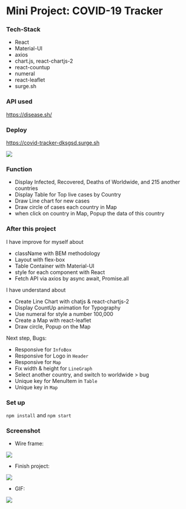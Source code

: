 # Mini Project: COVID-19 Tracker

### Tech-Stack

- React
- Material-UI
- axios
- chart.js, react-chartjs-2
- react-countup
- numeral
- react-leaflet
- surge.sh

### API used

https://disease.sh/

### Deploy

https://covid-tracker-dksgsd.surge.sh

<img src="https://media.giphy.com/media/hWp2Gm0vVVdYSwBk4c/giphy.gif"/>

### Function

- Display Infected, Recovered, Deaths of Worldwide, and 215 another countries
- Display Table for Top live cases by Country
- Draw Line chart for new cases
- Draw circle of cases each country in Map
- when click on country in Map, Popup the data of this country

### After this project

I have improve for myself about

- className with BEM methodology
- Layout with flex-box
- Table Container with Material-UI
- style for each component with React
- Fetch API via axios by async await, Promise.all

I have understand about

- Create Line Chart with chatjs & react-chartjs-2
- Display CountUp animation for Typography
- Use numeral for style a number 100,000
- Create a Map with react-leaflet
- Draw circle, Popup on the Map

Next step, Bugs:

- Responsive for `InfoBox`
- Responsive for Logo in `Header`
- Responsive for `Map`
- Fix width & height for `LineGraph`
- Select another country, and switch to worldwide > bug
- Unique key for MenuItem in `Table`
- Unique key in `Map`

### Set up

`npm install` and `npm start`

### Screenshot

- Wire frame:

<img src="https://i.imgur.com/lN8xXGg.png" />

- Finish project:

<img src="https://i.imgur.com/5D2qKO4.png" />

- GIF:

<img src="https://media.giphy.com/media/hWp2Gm0vVVdYSwBk4c/giphy.gif"/>
